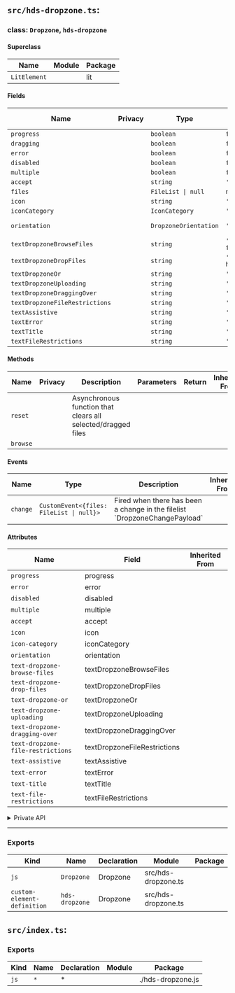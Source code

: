 ## `src/hds-dropzone.ts`:

### class: `Dropzone`, `hds-dropzone`

#### Superclass

| Name         | Module | Package |
| ------------ | ------ | ------- |
| `LitElement` |        | lit     |

#### Fields

| Name                           | Privacy | Type                  | Default             | Description                | Inherited From |
| ------------------------------ | ------- | --------------------- | ------------------- | -------------------------- | -------------- |
| `progress`                     |         | `boolean`             | `false`             |                            |                |
| `dragging`                     |         | `boolean`             | `false`             |                            |                |
| `error`                        |         | `boolean`             | `false`             |                            |                |
| `disabled`                     |         | `boolean`             | `false`             |                            |                |
| `multiple`                     |         | `boolean`             | `false`             |                            |                |
| `accept`                       |         | `string`              | `''`                |                            |                |
| `files`                        |         | `FileList \| null`    | `null`              |                            |                |
| `icon`                         |         | `string`              | `''`                |                            |                |
| `iconCategory`                 |         | `IconCategory`        | `'core-ui'`         |                            |                |
| `orientation`                  |         | `DropzoneOrientation` | `'horizontal'`      | 'horizontal' \| 'vertical' |                |
| `textDropzoneBrowseFiles`      |         | `string`              | `'Browse files'`    |                            |                |
| `textDropzoneDropFiles`        |         | `string`              | `'Drop files here'` |                            |                |
| `textDropzoneOr`               |         | `string`              | `'or'`              |                            |                |
| `textDropzoneUploading`        |         | `string`              | `'Uploading'`       |                            |                |
| `textDropzoneDraggingOver`     |         | `string`              | `''`                |                            |                |
| `textDropzoneFileRestrictions` |         | `string`              | `''`                |                            |                |
| `textAssistive`                |         | `string`              | `''`                |                            |                |
| `textError`                    |         | `string`              | `''`                |                            |                |
| `textTitle`                    |         | `string`              | `''`                |                            |                |
| `textFileRestrictions`         |         | `string`              | `''`                |                            |                |

#### Methods

| Name     | Privacy | Description                                                  | Parameters | Return | Inherited From |
| -------- | ------- | ------------------------------------------------------------ | ---------- | ------ | -------------- |
| `reset`  |         | Asynchronous function that clears all selected/dragged files |            |        |                |
| `browse` |         |                                                              |            |        |                |

#### Events

| Name     | Type                                     | Description                                                                  | Inherited From |
| -------- | ---------------------------------------- | ---------------------------------------------------------------------------- | -------------- |
| `change` | `CustomEvent<{files: FileList \| null}>` | Fired when there has been a change in the filelist \`DropzoneChangePayload\` |                |

#### Attributes

| Name                              | Field                        | Inherited From |
| --------------------------------- | ---------------------------- | -------------- |
| `progress`                        | progress                     |                |
| `error`                           | error                        |                |
| `disabled`                        | disabled                     |                |
| `multiple`                        | multiple                     |                |
| `accept`                          | accept                       |                |
| `icon`                            | icon                         |                |
| `icon-category`                   | iconCategory                 |                |
| `orientation`                     | orientation                  |                |
| `text-dropzone-browse-files`      | textDropzoneBrowseFiles      |                |
| `text-dropzone-drop-files`        | textDropzoneDropFiles        |                |
| `text-dropzone-or`                | textDropzoneOr               |                |
| `text-dropzone-uploading`         | textDropzoneUploading        |                |
| `text-dropzone-dragging-over`     | textDropzoneDraggingOver     |                |
| `text-dropzone-file-restrictions` | textDropzoneFileRestrictions |                |
| `text-assistive`                  | textAssistive                |                |
| `text-error`                      | textError                    |                |
| `text-title`                      | textTitle                    |                |
| `text-file-restrictions`          | textFileRestrictions         |                |

<details><summary>Private API</summary>

#### Fields

| Name          | Privacy   | Type               | Default | Description | Inherited From |
| ------------- | --------- | ------------------ | ------- | ----------- | -------------- |
| `nativeInput` | protected | `HTMLInputElement` |         |             |                |

#### Methods

| Name                   | Privacy | Description | Parameters                | Return | Inherited From |
| ---------------------- | ------- | ----------- | ------------------------- | ------ | -------------- |
| `_emitChange`          | private |             | `files: FileList \| null` |        |                |
| `_onNativeInputChange` | private |             | `e: InputEvent`           |        |                |
| `_onDrop`              | private |             | `e: InputEvent`           |        |                |
| `_onDragOver`          | private |             | `e: MouseEvent`           |        |                |
| `_onDragLeave`         | private |             | `e: MouseEvent`           |        |                |
| `renderProgress`       | private |             |                           |        |                |
| `renderDraggingOver`   | private |             |                           |        |                |
| `renderIcon`           | private |             |                           |        |                |
| `renderSeparator`      | private |             |                           |        |                |
| `renderDropzone`       | private |             |                           |        |                |

</details>

<hr/>

### Exports

| Kind                        | Name           | Declaration | Module              | Package |
| --------------------------- | -------------- | ----------- | ------------------- | ------- |
| `js`                        | `Dropzone`     | Dropzone    | src/hds-dropzone.ts |         |
| `custom-element-definition` | `hds-dropzone` | Dropzone    | src/hds-dropzone.ts |         |

## `src/index.ts`:

### Exports

| Kind | Name | Declaration | Module | Package           |
| ---- | ---- | ----------- | ------ | ----------------- |
| `js` | `*`  | \*          |        | ./hds-dropzone.js |
